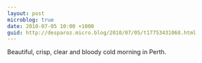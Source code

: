 ```yaml
---
layout: post
microblog: true
date: 2010-07-05 10:00 +1000
guid: http://desparoz.micro.blog/2010/07/05/t17753431068.html
---
```

Beautiful, crisp, clear and bloody cold morning in Perth.
